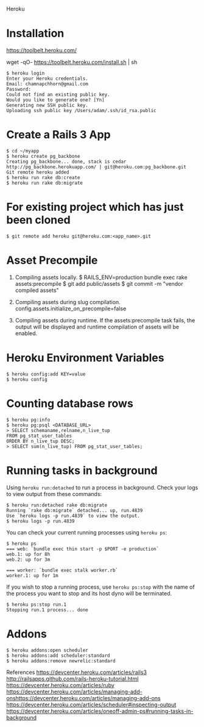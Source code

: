Heroku

# Installation

https://toolbelt.heroku.com/

wget -qO- https://toolbelt.heroku.com/install.sh | sh

    $ heroku login
    Enter your Heroku credentials.
    Email: chamnapchhorn@gmail.com
    Password:
    Could not find an existing public key.
    Would you like to generate one? [Yn]
    Generating new SSH public key.
    Uploading ssh public key /Users/adam/.ssh/id_rsa.public

# Create a Rails 3 App
    $ cd ~/myapp
    $ heroku create pg_backbone
    Creating pg_backbone... done, stack is cedar
    http://pg_backbone.herokuapp.com/ | git@heroku.com:pg_backbone.git
    Git remote heroku added
    $ heroku run rake db:create
    $ heroku run rake db:migrate

# For existing project which has just been cloned
    $ git remote add heroku git@heroku.com:<app_name>.git
    
# Asset Precompile

1. Compiling assets locally.
    $ RAILS_ENV=production bundle exec rake assets:precompile
    $ git add public/assets
    $ git commit -m "vendor compiled assets"

2. Compiling assets during slug compilation.
    config.assets.initialize_on_precompile=false

3. Compiling assets during runtime.
    If the assets:precompile task fails, the output will be displayed and runtime compilation of assets will be enabled.    

# Heroku Environment Variables
    $ heroku config:add KEY=value
    $ heroku config

# Counting database rows
    $ heroku pg:info
    $ heroku pg:psql <DATABASE_URL>
    > SELECT schemaname,relname,n_live_tup 
    FROM pg_stat_user_tables 
    ORDER BY n_live_tup DESC;
    > SELECT sum(n_live_tup) FROM pg_stat_user_tables;

# Running tasks in background

Using `heroku run:detached` to run a process in background. Check your logs to view output from these commands:

    $ heroku run:detached rake db:migrate
    Running `rake db:migrate` detached... up, run.4839
    Use `heroku logs -p run.4839` to view the output.
    $ heroku logs -p run.4839

You can check your current running processes using `heroku ps`:

    $ heroku ps
    === web: `bundle exec thin start -p $PORT -e production`
    web.1: up for 8h
    web.2: up for 3m

    === worker: `bundle exec stalk worker.rb`
    worker.1: up for 1m

If you wish to stop a running process, use `heroku ps:stop` with the name of the process you want to stop and its host dyno will be terminated.

    $ heroku ps:stop run.1
    Stopping run.1 process... done

# Addons

    $ heroku addons:open scheduler
    $ heroku addons:add scheduler:standard
    $ heroku addons:remove newrelic:standard


References
https://devcenter.heroku.com/articles/rails3
http://railsapps.github.com/rails-heroku-tutorial.html
https://devcenter.heroku.com/articles/ruby
https://devcenter.heroku.com/articles/managing-add-onshttps://devcenter.heroku.com/articles/managing-add-ons
https://devcenter.heroku.com/articles/scheduler#inspecting-output
https://devcenter.heroku.com/articles/oneoff-admin-ps#running-tasks-in-background
